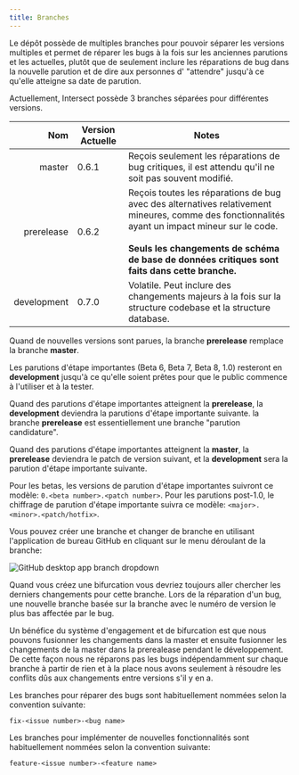 ```yaml
---
title: Branches
---
```


Le dépôt possède de multiples branches pour pouvoir séparer les versions multiples et permet de réparer les bugs à la fois sur les anciennes parutions et les actuelles, plutôt que de seulement inclure les réparations de bug dans la nouvelle parution et de dire aux personnes d' "attendre" jusqu'à ce qu'elle atteigne sa date de parution.

Actuellement, Intersect possède 3 branches séparées pour différentes versions.

|         Nom | Version Actuelle | Notes                                                                                                                                                                                                                                                      |
| ----------: | ---------------- | ---------------------------------------------------------------------------------------------------------------------------------------------------------------------------------------------------------------------------------------------------------- |
|      master | 0.6.1            | Reçois seulement les réparations de bug critiques, il est attendu qu'il ne soit pas souvent modifié.                                                                                                                                                       |
|  prerelease | 0.6.2            | Reçois toutes les réparations de bug avec des alternatives relativement mineures, comme des fonctionnalités ayant un impact mineur sur le code. <br/><br/> **Seuls les changements de schéma de base de données critiques sont faits dans cette branche.** |
| development | 0.7.0            | Volatile. Peut inclure des changements majeurs à la fois sur la structure codebase et la structure database.                                                                                                                                               |

Quand de nouvelles versions sont parues, la branche **prerelease** remplace la branche **master**.

Les parutions d'étape importantes (Beta 6, Beta 7, Beta 8, 1.0) resteront en **development** jusqu'à ce qu'elle soient prêtes pour que le public commence à l'utiliser et à la tester.

Quand des parutions d'étape importantes atteignent la **prerelease**, la **development** deviendra la parutions d'étape importante suivante. la branche **prerelease** est essentiellement une branche "parution candidature".

Quand des parutions d'étape importantes atteignent la **master**, la **prerelease** deviendra le patch de version suivant, et la **development** sera la parution d'étape importante suivante.

Pour les betas, les versions de parution d'étape importantes suivront ce modèle: `0.<beta number>.<patch number>`.
Pour les parutions post-1.0, le chiffrage de parution d'étape importante suivra ce modèle: `<major>.<minor>.<patch/hotfix>`.

Vous pouvez créer une branche et changer de branche en utilisant l'application de bureau GitHub en cliquant sur le menu déroulant de la branche:

![GitHub desktop app branch dropdown](https://www.ascensiongamedev.com/resources/filehost/7cb30357ee4dd2a55bc24b20eeb63d78.png)

Quand vous créez une bifurcation vous devriez toujours aller chercher les derniers changements pour cette branche. Lors de la réparation d'un bug, une nouvelle branche basée sur la branche avec le numéro de version le plus bas affectée par le bug.

Un bénéfice du système d'engagement et de bifurcation est que nous pouvons fusionner les changements dans la master et ensuite fusionner les changements de la master dans la prerealease pendant le développement. De cette façon nous ne réparons pas les bugs indépendamment sur chaque branche à partir de rien et à la place nous avons seulement à résoudre les conflits dûs aux changements entre versions s'il y en a.

Les branches pour réparer des bugs sont habituellement nommées selon la convention suivante:

`fix-<issue number>-<bug name>`

Les branches pour implémenter de nouvelles fonctionnalités sont habituellement nommées selon la convention suivante:

`feature-<issue number>-<feature name>`

